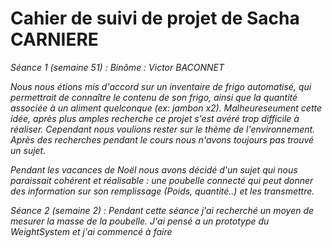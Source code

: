 <h1> Cahier de suivi de projet de Sacha CARNIERE </h1>

<em>Séance 1 (semaine 51) :<em> 
Binôme : Victor BACONNET

Nous nous étions mis d'accord sur un inventaire de frigo automatisé, qui permettrait de connaître le contenu de son frigo, ainsi que la quantité associée à un aliment quelconque (ex: jambon x2). Malheureseument cette idée, après plus amples recherche ce projet s'est avéré trop difficile à réaliser.
Cependant nous voulions rester sur le thème de l'environnement.
Après des recherches pendant le cours nous n'avons toujours pas trouvé un sujet.

Pendant les vacances de Noël nous avons décidé d'un sujet qui nous paraissait cohérent et réalisable : une poubelle connecté qui peut donner des information sur son remplissage (Poids, quantité..) et les transmettre.

<em>Séance 2 (semaine 2) :<em>
Pendant cette séance j'ai recherché un moyen de mesurer la masse de la poubelle. J'ai pensé a un prototype du WeightSystem et j'ai commencé à faire 
